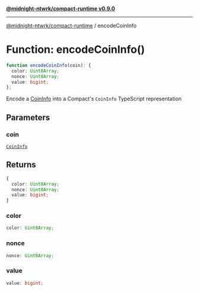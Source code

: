 [**@midnight-ntwrk/compact-runtime v0.9.0**](../README.md)

***

[@midnight-ntwrk/compact-runtime](../globals.md) / encodeCoinInfo

# Function: encodeCoinInfo()

```ts
function encodeCoinInfo(coin): {
  color: Uint8Array;
  nonce: Uint8Array;
  value: bigint;
};
```

Encode a [CoinInfo](../type-aliases/CoinInfo.md) into a Compact's `CoinInfo` TypeScript
representation

## Parameters

### coin

[`CoinInfo`](../type-aliases/CoinInfo.md)

## Returns

```ts
{
  color: Uint8Array;
  nonce: Uint8Array;
  value: bigint;
}
```

### color

```ts
color: Uint8Array;
```

### nonce

```ts
nonce: Uint8Array;
```

### value

```ts
value: bigint;
```

